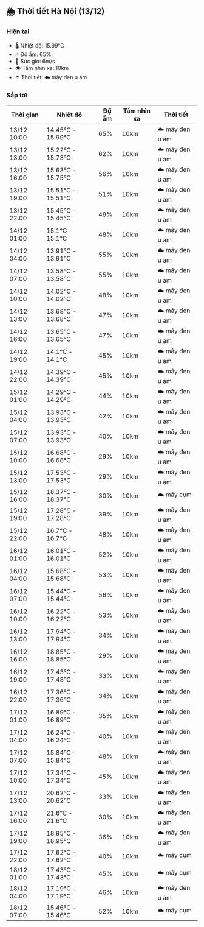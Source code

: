 ## 🌦️ Thời tiết Hà Nội (13/12)

### Hiện tại

- 🌡️ Nhiệt độ: 15.99℃
- 💦 Độ ẩm: 65%
- 💨 Sức gió: 6m/s
- 👁️ Tầm nhìn xa: 10km
- ☂️ Thời tiết: ☁️ mây đen u ám

### Sắp tới

| Thời gian | Nhiệt độ | Độ ẩm | Tầm nhìn xa | Thời tiết |
| --- | --- | --- | --- | --- |
| 13/12 10:00 | 14.45℃ - 15.99℃ | 65% | 10km | ☁️ mây đen u ám |
| 13/12 13:00 | 15.22℃ - 15.73℃ | 62% | 10km | ☁️ mây đen u ám |
| 13/12 16:00 | 15.63℃ - 15.75℃ | 56% | 10km | ☁️ mây đen u ám |
| 13/12 19:00 | 15.51℃ - 15.51℃ | 51% | 10km | ☁️ mây đen u ám |
| 13/12 22:00 | 15.45℃ - 15.45℃ | 48% | 10km | ☁️ mây đen u ám |
| 14/12 01:00 | 15.1℃ - 15.1℃ | 48% | 10km | ☁️ mây đen u ám |
| 14/12 04:00 | 13.91℃ - 13.91℃ | 55% | 10km | ☁️ mây đen u ám |
| 14/12 07:00 | 13.58℃ - 13.58℃ | 55% | 10km | ☁️ mây đen u ám |
| 14/12 10:00 | 14.02℃ - 14.02℃ | 48% | 10km | ☁️ mây đen u ám |
| 14/12 13:00 | 13.68℃ - 13.68℃ | 47% | 10km | ☁️ mây đen u ám |
| 14/12 16:00 | 13.65℃ - 13.65℃ | 47% | 10km | ☁️ mây đen u ám |
| 14/12 19:00 | 14.1℃ - 14.1℃ | 45% | 10km | ☁️ mây đen u ám |
| 14/12 22:00 | 14.39℃ - 14.39℃ | 45% | 10km | ☁️ mây đen u ám |
| 15/12 01:00 | 14.29℃ - 14.29℃ | 44% | 10km | ☁️ mây đen u ám |
| 15/12 04:00 | 13.93℃ - 13.93℃ | 42% | 10km | ☁️ mây đen u ám |
| 15/12 07:00 | 13.93℃ - 13.93℃ | 40% | 10km | ☁️ mây đen u ám |
| 15/12 10:00 | 16.68℃ - 16.68℃ | 29% | 10km | ☁️ mây đen u ám |
| 15/12 13:00 | 17.53℃ - 17.53℃ | 29% | 10km | ☁️ mây đen u ám |
| 15/12 16:00 | 18.37℃ - 18.37℃ | 30% | 10km | ☁️ mây cụm |
| 15/12 19:00 | 17.28℃ - 17.28℃ | 39% | 10km | ☁️ mây đen u ám |
| 15/12 22:00 | 16.7℃ - 16.7℃ | 48% | 10km | ☁️ mây đen u ám |
| 16/12 01:00 | 16.01℃ - 16.01℃ | 52% | 10km | ☁️ mây đen u ám |
| 16/12 04:00 | 15.68℃ - 15.68℃ | 53% | 10km | ☁️ mây đen u ám |
| 16/12 07:00 | 15.44℃ - 15.44℃ | 56% | 10km | ☁️ mây đen u ám |
| 16/12 10:00 | 16.22℃ - 16.22℃ | 53% | 10km | ☁️ mây đen u ám |
| 16/12 13:00 | 17.94℃ - 17.94℃ | 34% | 10km | ☁️ mây đen u ám |
| 16/12 16:00 | 18.85℃ - 18.85℃ | 29% | 10km | ☁️ mây đen u ám |
| 16/12 19:00 | 17.43℃ - 17.43℃ | 33% | 10km | ☁️ mây đen u ám |
| 16/12 22:00 | 17.36℃ - 17.36℃ | 34% | 10km | ☁️ mây đen u ám |
| 17/12 01:00 | 16.89℃ - 16.89℃ | 35% | 10km | ☁️ mây đen u ám |
| 17/12 04:00 | 16.24℃ - 16.24℃ | 40% | 10km | ☁️ mây đen u ám |
| 17/12 07:00 | 15.84℃ - 15.84℃ | 48% | 10km | ☁️ mây đen u ám |
| 17/12 10:00 | 17.34℃ - 17.34℃ | 45% | 10km | ☁️ mây đen u ám |
| 17/12 13:00 | 20.62℃ - 20.62℃ | 33% | 10km | ☁️ mây đen u ám |
| 17/12 16:00 | 21.6℃ - 21.6℃ | 30% | 10km | ☁️ mây đen u ám |
| 17/12 19:00 | 18.95℃ - 18.95℃ | 36% | 10km | ☁️ mây đen u ám |
| 17/12 22:00 | 17.62℃ - 17.62℃ | 40% | 10km | ☁️ mây cụm |
| 18/12 01:00 | 17.43℃ - 17.43℃ | 45% | 10km | ☁️ mây cụm |
| 18/12 04:00 | 17.19℃ - 17.19℃ | 46% | 10km | ☁️ mây đen u ám |
| 18/12 07:00 | 15.46℃ - 15.46℃ | 52% | 10km | ☁️ mây cụm |
